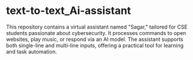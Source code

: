# text-to-text_Ai-assistant
This repository contains a virtual assistant named "Sagar," tailored for CSE students passionate about cybersecurity. It processes commands to open websites, play music, or respond via an AI model. The assistant supports both single-line and multi-line inputs, offering a practical tool for learning and task automation.
